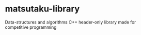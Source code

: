 # matsutaku-library
Data-structures and algorithms C++ header-only library made for competitive programming
